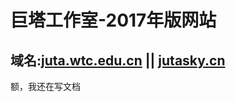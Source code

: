 
# 巨塔工作室-2017年版网站

## 域名:[juta.wtc.edu.cn](juta.wtc.edu.cn) || [jutasky.cn](http://jutasky.cn)

额，我还在写文档